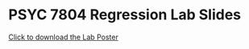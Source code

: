 # PSYC 7804 Regression Lab Slides

[Click to download the Lab Poster](https://github.com/quinix45/PSYC-7804-Regression-Lab-Slides/raw/main/Poster/Regression%20Lab%20Poster.pdf)

